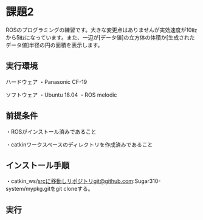 # 課題2
ROSのプログラミングの練習です。大きな変更点はありませんが実効速度が10㎐から5㎐になっています。また、一辺が[データ値]の立方体の体積か[生成されたデータ値]半径の円の面積を表示します。

## 実行環境

ハードウェア
・Panasonic CF-19


ソフトウェア
・Ubuntu 18.04
・ROS melodic

## 前提条件
・ROSがインストール済みであること

・catkinワークスペースのディレクトリを作成済みであること

## インストール手順
・catkin_ws/srcに移動しリポジトリgit@github.com:Sugar310-system/mypkg.gitをgit cloneする。

## 実行
